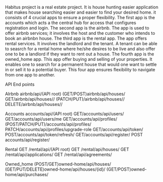 Habitus project is a real estate project. It is house hunting easier application that makes house searching easier and easier to find your desired home.
it consists of 4 crucial apps to ensure a proper flexibility. The first app is the accounts which acts a the central hub for access that configures registration and login. The second app is the airbnb. The app is used to offer airbnb services; it involves the host and the customer who intends to book an airbnbn house. The third app is the rental app. The app offers rental services. It involves the landlord and the tenant. A tenant can be able to seasrch for a rental home where he/she desires to be live and also offer one to be a landlord if they want to rent out a house. The fourth app is the owned_home app. This app offer buying and selling of your properties. It enables one to search for a permanent house that would one want to settle in or sell it to a potential buyer. This four app ensures flexibility to navigate from one app to another.


API End points

AIrbnb
airbnb/api/(API root)
(GET/POST)airbnb/api/houses/
GET/airbnb/api/houses/<id>/
(PATCH/PUT)/airbnb/api/houses/<id>/
DELETE/airbnb/api/houses/<id>/

Accounts
accounts/api/(API root)
GET/accounts/api/users/
GET/accounts/api/users/me
GET/accounts/api/profiles/
(POST/PATCH/PUT)/accounts/api/profiles/<id> 
PATCH/accounts/api/profiles/upgrade-role
GET/accounts/api/token/
POST/accounts/api/token/refresh/
GET/accounts/api/register/
POST accounts/api/register/

Rental
GET /rental/api/(API root)
GET /rental/api/houses/
GET /rental/api/applications/
GET /rental/api/agreements/

Owned_home
(POST/GET)owned-home/api/houses/
(GET/PUT/DELETE)owned-home/api/houses/{id}/
(GET/POST)owned-home/api/purchases/
